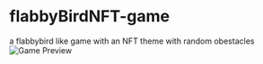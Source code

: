 # flabbyBirdNFT-game
a flabbybird like game with an NFT theme with random obestacles
![Game Preview](https://github.com/user-attachments/assets/46e663af-f899-4e41-8869-9dbbfe83bc0d)
